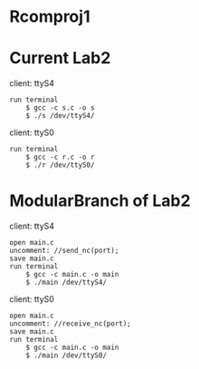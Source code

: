 Rcomproj1
===========================

  Current Lab2
==================

client: ttyS4

    run terminal
        $ gcc -c s.c -o s
        $ ./s /dev/ttyS4/

client: ttyS0

    run terminal
        $ gcc -c r.c -o r
        $ ./r /dev/ttyS0/ 


  ModularBranch of Lab2
==================

client: ttyS4

    open main.c
    uncomment: //send_nc(port);
    save main.c
    run terminal
        $ gcc -c main.c -o main
        $ ./main /dev/ttyS4/
    
client: ttyS0

    open main.c
    uncomment: //receive_nc(port);
    save main.c
    run terminal
        $ gcc -c main.c -o main
        $ ./main /dev/ttyS0/

